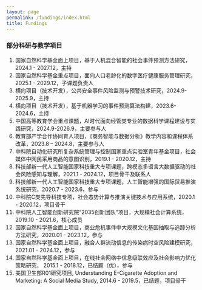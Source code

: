 ```yaml
---
layout: page
permalink: /fundings/index.html
title: Fundings
---
```


### 部分科研与教学项目

1.	国家自然科学基金面上项目，基于人机混合智能的社会事件预测方法研究，2024.1 - 2027.12，主持
2.	国家自然科学基金重点项目，面向人口老龄化的数字医疗健康服务管理研究，2025.1 - 2029.12，子课题负责人
3.	横向项目（技术开发），公共安全事件风险监测与预警技术研究，2024.9-2025.9，主持
4.	横向项目（技术开发），基于机器学习的事件预测算法构建，2023.6-2024.6，主持
5.	中国高等教育学会重点课题，AI时代面向经管类专业的数据科学课程建设与实践研究，2024.9-2026.9，主要参与人
6.	教育部产学合作协同育人项目，《商务智能与数据分析》教学内容和课程体系改革，2023.8 – 2024.8，主要参与人
7.	中科院自动化研究所复杂系统管理与控制国家重点实验室青年基金项目，社会媒体中网民采用商品的意图识别，2019.1 - 2020.12，主持
8.	科技部新一代人工智能国家科技重大专项课题，跨模态多语言大数据驱动的社会风险感知与理解，2021.1 - 2024.12，项目骨干及联系人
9.	科技部新一代人工智能国家科技重大专项课题，人工智能增强的国际贸易推演系统研究，2020.7 - 2023.6，参与
10.	中科院C类先导科技专项，社会态势计算与推演关键技术与应用系统，2020.1 - 2020.12，项目骨干
11.	中科院人工智能创新研究院“2035创新团队”项目，大规模社会计算系统，2019.10 - 2021.6，核心成员
12.	国家自然科学基金面上项目，商业危机事件中大规模文化基因抽取与追踪分析方法研究，2020.01 - 2023.12，参与
13.	国家自然科学基金面上项目，融合人群流动信息的传染病时空风险建模研究，2021.01 - 2024.12，参与
14.	国家自然科学基金面上项目，在线社会网络中信息级联效应及社会影响力优化策略研究， 2015.1 - 2018.12，已结题（优），参与
15.	美国卫生部R01研究项目, Understanding E-Cigarette Adoption and Marketing: A Social Media Study, 2014.6 - 2019.5，已结题，项目骨干
